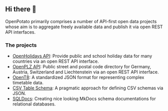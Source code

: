 ## Hi there 👋

OpenPotato primarily comprises a number of API-first open data projects whose aim is to aggregate freely available data and publish it via open REST API interfaces.

### The projects

+ [OpenHolidays API](https://www.openholidaysapi.org/): Provide public and school holiday data for many countries via an open REST API interface.
+ [OpenPLZ API](https://www.openplzapi.org/): Public street and postal code directory for Germany, Austria, Switzerland and Liechtenstein via an open REST API interface.
+ [OpenT8](https://openpotato.github.io/opent8/): A standardized JSON format for representing complex timetable data.
+ [CSV Table Schema](https://openpotato.github.io/csv-table-schema/): A pragmatic approach for defining CSV schemas via JSON.
+ [SQLDocs](https://github.com/openpotato/sqldocs): Creating nice looking MkDocs schema documentations for relational databases. 
